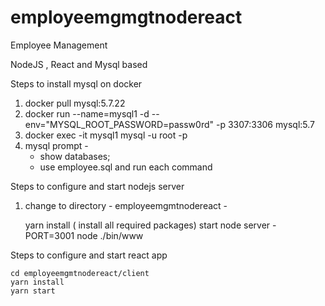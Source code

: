 # employeemgmgtnodereact

Employee Management

NodeJS , React and Mysql based

Steps to install mysql on docker

1. docker pull mysql:5.7.22
2. docker run --name=mysql1 -d --env="MYSQL_ROOT_PASSWORD=passw0rd" -p 3307:3306 mysql:5.7
3. docker exec -it mysql1 mysql -u root -p 
4. mysql prompt - 
	- show databases;
	- use employee.sql and run each command

Steps to configure and start nodejs server

1. change to directory - employeemgmtnodereact  - 

    yarn install  ( install all required packages)
    start node server - PORT=3001 node ./bin/www
    
Steps to configure and start react app

    cd employeemgmtnodereact/client
    yarn install
    yarn start